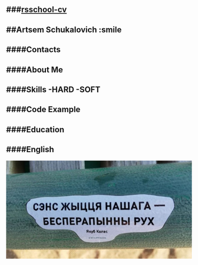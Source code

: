 ###[rsschool-cv](https://github.com/artem5511/rsschool-cv)
---
##**Artsem Schukalovich**  :smile
---
####Contacts
---
####About Me
---
####Skills
    -HARD
    -SOFT
---
####Code Example
---
####Education
---
####English
---
![](./photo_2022-10-30_16-45-16.jpg)
